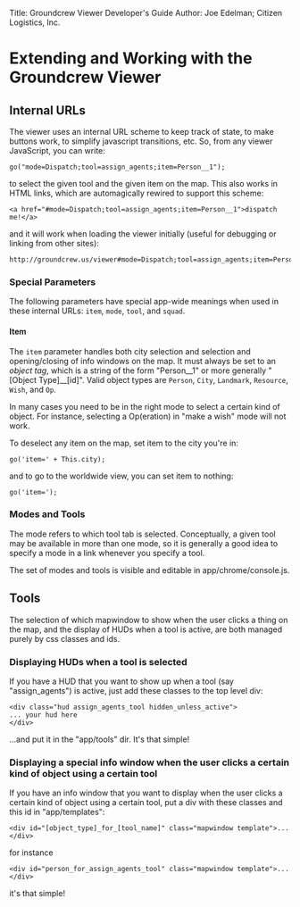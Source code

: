 Title:  Groundcrew Viewer Developer's Guide
Author: Joe Edelman; Citizen Logistics, Inc.


Extending and Working with the Groundcrew Viewer
================================================

Internal URLs
-------------

The viewer uses an internal URL scheme to keep track of state, to make buttons work, to simplify javascript transitions, etc.  So, from any viewer JavaScript, you can write:

    go("mode=Dispatch;tool=assign_agents;item=Person__1");

to select the given tool and the given item on the map.  This also works in HTML links, which are automagically rewired to support this scheme:

    <a href="#mode=Dispatch;tool=assign_agents;item=Person__1">dispatch me!</a>

and it will work when loading the viewer initially (useful for debugging or linking from other sites):

    http://groundcrew.us/viewer#mode=Dispatch;tool=assign_agents;item=Person__1

### Special Parameters

The following parameters have special app-wide meanings when used in these internal URLs:  `item`, `mode`, `tool`, and `squad`.

#### Item

The `item` parameter handles both city selection and selection and opening/closing of info windows on the map.  It must always be set to an _object tag_, which is a string of the form "Person\_\_1" or more generally "[Object Type]\_\_[id]".  Valid object types are `Person`, `City`, `Landmark`, `Resource`, `Wish`, and `Op`.

In many cases you need to be in the right mode to select a certain kind of object.  For instance, selecting a Op(eration) in "make a wish" mode will not work.

To deselect any item on the map, set item to the city you're in:

    go('item=' + This.city);

and to go to the worldwide view, you can set item to nothing:

    go('item=');

### Modes and Tools

The mode refers to which tool tab is selected.  Conceptually, a given tool may be available in more than one mode, so it is generally a good idea to specify a mode in a link whenever you specify a tool.

The set of modes and tools is visible and editable in app/chrome/console.js.

Tools
-----

The selection of which mapwindow to show when the user clicks a thing on the map, and the display of HUDs when a tool is active, are both managed purely by css classes and ids.

### Displaying HUDs when a tool is selected

If you have a HUD that you want to show up when a tool (say "assign_agents") is active, just add these classes to the top level div:

	<div class="hud assign_agents_tool hidden_unless_active">
	... your hud here
	</div>

...and put it in the "app/tools" dir.  It's that simple!

### Displaying a special info window when the user clicks a certain kind of object using a certain tool

If you have an info window that you want to display when the user clicks a certain kind of object using a certain tool, put a div with these classes and this id in "app/templates":

	<div id="[object_type]_for_[tool_name]" class="mapwindow template">...</div>

for instance

	<div id="person_for_assign_agents_tool" class="mapwindow template">...</div>

it's that simple!
